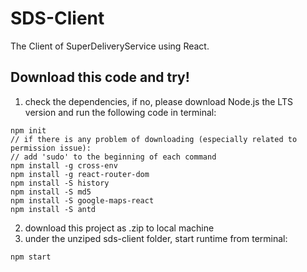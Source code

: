 # SDS-Client
The Client of SuperDeliveryService using React.

## Download this code and try!
1. check the dependencies, if no, please download Node.js the LTS version and run the following code in terminal:
```
npm init
// if there is any problem of downloading (especially related to permission issue):
// add 'sudo' to the beginning of each command
npm install -g cross-env
npm install -g react-router-dom
npm install -S history
npm install -S md5
npm install -S google-maps-react
npm install -S antd
```
2. download this project as .zip to local machine
3. under the unziped sds-client folder, start runtime from terminal:
```
npm start
```
